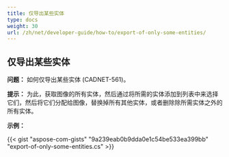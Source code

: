 ```yaml
---
title: 仅导出某些实体
type: docs
weight: 30
url: /zh/net/developer-guide/how-to/export-of-only-some-entities/
---
```


## **仅导出某些实体**

**问题：** 如何仅导出某些实体 (CADNET-561)。

**提示：** 为此，获取图像的所有实体，然后通过将所需的实体添加到列表中来选择它们，然后将它们分配给图像，替换掉所有其他实体，或者删除除所需实体之外的所有实体。

**示例：**

{{< gist "aspose-com-gists" "9a239eab0b9dda0e1c54be533ea399bb" "export-of-only-some-entities.cs" >}}
